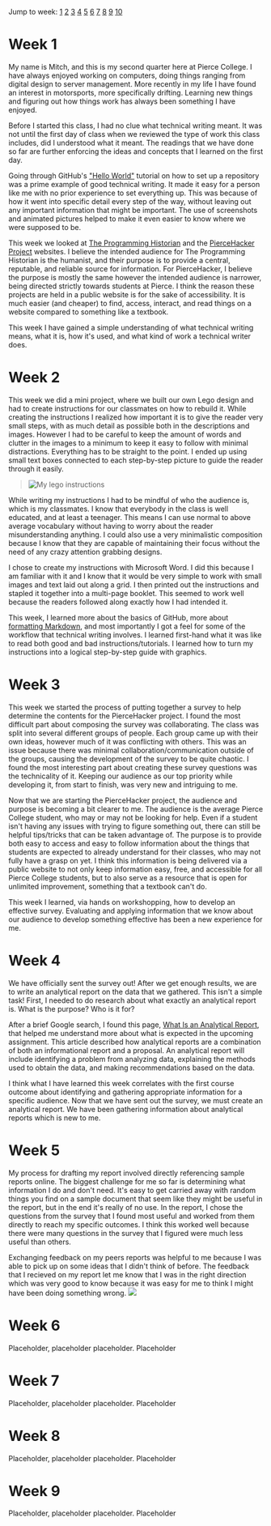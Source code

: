 Jump to week:
[1](#Week-1) [2](#Week-2) [3](#Week-3) [4](#Week-4) [5](#Week-5) [6](#Week-6) [7](#Week-7) [8](#Week-8) [9](#Week-9) [10](#Week-10)
# Week 1
My name is Mitch, and this is my second quarter here at Pierce College. I have always enjoyed working on computers, doing things ranging from digital design to server management. More recently in my life I have found an interest in motorsports, more specifically drifting. Learning new things and figuring out how things work has always been something I have enjoyed.

Before I started this class, I had no clue what technical writing meant. It was not until the first day of class when we reviewed the type of work this class includes, did I understood what it meant. The readings that we have done so far are further enforcing the ideas and concepts that I learned on the first day.

Going through GitHub's ["Hello World"](https://guides.github.com/activities/hello-world/) tutorial on how to set up a repository was a prime example of good technical writing. It made it easy for a person like me with no prior experience to set everything up. This was because of how it went into specific detail every step of the way, without leaving out any important information that might be important. The use of screenshots and animated pictures helped to make it even easier to know where we were supposed to be.

This week we looked at [The Programming Historian](https://programminghistorian.org/) and the [PierceHacker Project](https://jloan.github.io/pierce-hacker/) websites. I believe the intended audience for The Programming Historian is the humanist, and their purpose is to provide a central, reputable, and reliable source for information. For PierceHacker, I believe the purpose is mostly the same however the intended audience is narrower, being directed strictly towards students at Pierce. I think the reason these projects are held in a public website is for the sake of accessibility. It is much easier (and cheaper) to find, access, interact, and read things on a website compared to something like a textbook.

This week I have gained a simple understanding of what technical writing means, what it is, how it's used, and what kind of work a technical writer does.
# Week 2
This week we did a mini project, where we built our own Lego design and had to create instructions for our classmates on how to rebuild it. While creating the instructions I realized how important it is to give the reader very small steps, with as much detail as possible both in the descriptions and images. However I had to be careful to keep the amount of words and clutter in the images to a minimum to keep it easy to follow with minimal distractions. Everything has to be straight to the point. I ended up using small text boxes connected to each step-by-step picture to guide the reader through it easily.
> ![My lego instructions](http://puu.sh/DgPUx/a34f8120d6.jpg)

While writing my instructions I had to be mindful of who the audience is, which is my classmates. I know that everybody in the class is well educated, and at least a teenager. This means I can use normal to above average vocabulary without having to worry about the reader misunderstanding anything. I could also use a very minimalistic composition because I know that they are capable of maintaining their focus without the need of any crazy attention grabbing designs.

I chose to create my instructions with Microsoft Word. I did this because I am familiar with it and I know that it would be very simple to work with small images and text laid out along a grid. I then printed out the instructions and stapled it together into a multi-page booklet. This seemed to work well because the readers followed along exactly how I had intended it.

This week, I learned more about the basics of GitHub, more about [formatting Markdown](https://github.com/mitchrosaaen/ENGL235/blob/master/markdown.md), and most importantly I got a feel for some of the workflow that technical writing involves. I learned first-hand what it was like to read both good and bad instructions/tutorials. I learned how to turn my instructions into a logical step-by-step guide with graphics.
# Week 3
This week we started the process of putting together a survey to help determine the contents for the PierceHacker project. I found the most difficult part about composing the survey was collaborating. The class was split into several different groups of people. Each group came up with their own ideas, however much of it was conflicting with others. This was an issue because there was minimal collaboration/communication outside of the groups, causing the development of the survey to be quite chaotic. I found the most interesting part about creating these survey questions was the technicality of it. Keeping our audience as our top priority while developing it, from start to finish, was very new and intriguing to me.

Now that we are starting the PierceHacker project, the audience and purpose is becoming a bit clearer to me. The audience is the average Pierce College student, who may or may not be looking for help. Even if a student isn't having any issues with trying to figure something out, there can still be helpful tips/tricks that can be taken advantage of. The purpose is to provide both easy to access and easy to follow information about the things that students are expected to already understand for their classes, who may not fully have a grasp on yet. I think this information is being delivered via a public website to not only keep information easy, free, and accessible for all Pierce College students, but to also serve as a resource that is open for unlimited improvement, something that a textbook can't do.

This week I learned, via hands on workshopping, how to develop an effective survey. Evaluating and applying information that we know about our audience to develop something effective has been a new experience for me.
# Week 4
We have officially sent the survey out! After we get enough results, we are to write an analytical report on the data that we gathered. This isn't a simple task! First, I needed to do research about what exactly an analytical report is. What is the purpose? Who is it for?

After a brief Google search, I found this page, [What Is an Analytical Report](https://penandthepad.com/info-8708712-analytical-report.html), that helped me understand more about what is expected in the upcoming assignment. This article described how analytical reports are a combination of both an informational report and a proposal. An analytical report will include identifying a problem from analyzing data, explaining the methods used to obtain the data, and making recommendations based on the data.

I think what I have learned this week correlates with the first course outcome about identifying and gathering appropriate information for a specific audience. Now that we have sent out the survey, we must create an analytical report. We have been gathering information about analytical reports which is new to me.
# Week 5
My process for drafting my report involved directly referencing sample reports online. The biggest challenge for me so far is determining what information I do and don't need. It's easy to get carried away with random things you find on a sample document that seem like they might be useful in the report, but in the end it's really of no use. In the report, I chose the questions from the survey that I found most useful and worked from them directly to reach my specific outcomes. I think this worked well because there were many questions in the survey that I figured were much less useful than others.

Exchanging feedback on my peers reports was helpful to me because I was able to pick up on some ideas that I didn't think of before. The feedback that I recieved on my report let me know that I was in the right direction which was very good to know because it was easy for me to think I might have been doing something wrong. ![](http://puu.sh/DrEdE/6c718de417.png)
# Week 6
Placeholder, placeholder placeholder. Placeholder
# Week 7
Placeholder, placeholder placeholder. Placeholder
# Week 8
Placeholder, placeholder placeholder. Placeholder
# Week 9
Placeholder, placeholder placeholder. Placeholder
